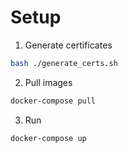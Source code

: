 # Setup

1. Generate certificates
```bash
bash ./generate_certs.sh
```

2. Pull images
```bash
docker-compose pull
```

3. Run
```bash
docker-compose up
```